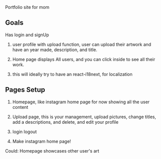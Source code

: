 Portfolio site for mom

## Goals

Has login and signUp

1. user profile with upload function, user can upload their artwork and have an year made, description, and title.

2. Home page displays All users, and you can click inside to see all their work.

3. this will ideally try to have an react-i18next, for localization

## Pages Setup

1. Homepage, like instagram home page for now showing all the user content
2. Upload page, this is your management, upload pictures, change titles, add a descriptions, and delete, and edit your profile
3. login logout

4. Make instagram home page!

Could: Homepage showcases other user's art
